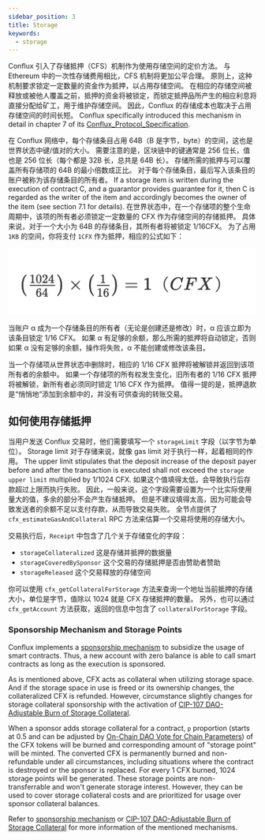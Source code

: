 ```yaml
---
sidebar_position: 3
title: Storage
keywords:
  - storage
---
```


Conflux 引入了存储抵押（CFS）机制作为使用存储空间的定价方法。 与 Ethereum 中的一次性存储费用相比，CFS 机制将更加公平合理。 原则上，这种机制要求锁定一定数量的资金作为抵押，以占用存储空间。 在相应的存储空间被释放或被他人覆盖之前，抵押的资金将被锁定，而锁定抵押品所产生的相应利息将直接分配给矿工，用于维护存储空间。 因此，Conflux 的存储成本也取决于占用存储空间的时间长短。 Conflux specifically introduced this mechanism in detail in chapter 7 of its [Conflux_Protocol_Specification](https://confluxnetwork.org/files/Conflux_Protocol_Specification_20201020.pdf).

在 Conflux 网络中，每个存储条目占用 64B（B 是字节，byte）的空间，这也是世界状态中键/值对的大小。 需要注意的是，区块链中的键通常是 256 位长，值也是 256 位长（每个都是 32B 长，总共是 64B 长）。 存储所需的抵押与可以覆盖所有存储项的 64B 的最小倍数成正比。 对于每个存储条目，最后写入该条目的账户被称为该存储条目的所有者。 If a storage item is written during the execution of contract C, and a guarantor provides guarantee for it, then C is regarded as the writer of the item and accordingly becomes the owner of the item (see section 7.1 for details). 在世界状态中，在一个存储项的整个生命周期中，该项的所有者必须锁定一定数量的 CFX 作为存储空间的存储抵押。 具体来说，对于一个大小为 64B 的存储条目，其所有者将被锁定 1/16CFX。 为了占用 `1KB` 的空间，你将支付 `1CFX` 作为抵押，相应的公式如下：


![Locale Dropdown](./img/storage-formula-635173b54f6e13ba21a689cc691d4ecd.png)


当账户 α 成为一个存储条目的所有者（无论是创建还是修改）时，α 应该立即为该条目锁定 1/16 CFX。 如果 α 有足够的余额，那么所需的抵押将自动锁定，否则如果 α 没有足够的余额，操作将失败，α 不能创建或修改该条目。

当一个存储项从世界状态中删除时，相应的 1/16 CFX 抵押将被解锁并返回到该项所有者的余额中。 如果一个存储项的所有权发生变化，旧所有者的 1/16 CFX 抵押将被解锁，新所有者必须同时锁定 1/16 CFX 作为抵押。 值得一提的是，抵押退款是“悄悄地”添加到余额中的，并没有可供查询的转账交易。

## 如何使用存储抵押

当用户发送 Conflux 交易时，他们需要填写一个 `storageLimit` 字段（以字节为单位）。 Storage limit 对于存储来说，就像 gas limit 对于执行一样，起着相同的作用。 The upper limit stipulates that the deposit increase of the deposit payer before and after the transaction is executed shall not exceed the `storage upper limit` multiplied by 1/1024 CFX. 如果这个值填得太低，会导致执行后存款超过上限而执行失败。 因此，一般来说，这个字段需要设置为一个比实际使用量大的值，多余的部分不会产生存储抵押。 但是不建议填得太高，因为可能会导致发送者的余额不足以支付存款，从而导致交易失败。 全节点提供了 `cfx_estimateGasAndCollateral` RPC 方法来估算一个交易将使用的存储大小。

交易执行后，`Receipt` 中包含了几个关于存储变化的字段：

* `storageCollateralized` 这是存储并抵押的数据量
* `storageCoveredBySponsor` 这个交易的存储抵押是否由赞助者赞助
* `storageReleased` 这个交易释放的存储空间

你可以使用 `cfx_getCollateralForStorage` 方法来查询一个地址当前抵押的存储大小，单位是字节，值除以 1024 就是 CFX 存储抵押的数量。 另外，也可以通过 `cfx_getAccount` 方法获取，返回的信息中包含了 `collateralForStorage` 字段。

### Sponsorship Mechanism and Storage Points

Conflux implements a [sponsorship mechanism](./internal-contracts/sponsor-whitelist-control.md) to subsidize the usage of smart contracts. Thus, a new account with zero balance is able to call smart contracts as long as the execution is sponsored.

As is mentioned above, CFX acts as collateral when utilizing storage space. And if the storage space in use is freed or its ownership changes, the collateralized CFX is refunded. However, circumstance slightly changes for storage collateral sponsorship with the activation of [CIP-107 DAO-Adjustable Burn of Storage Collateral](https://github.com/Conflux-Chain/CIPs/blob/master/CIPs/cip-107.md).

When a sponsor adds storage collateral for a contract, `p` proportion (starts at 0.5 and can be adjusted by [On-Chain DAO Vote for Chain Parameters](./internal-contracts/params-control.md)) of the CFX tokens will be burned and corresponding amount of "storage point" will be minted. The converted CFX is permanently burned and non-refundable under all circumstances, including situations where the contract is destroyed or the sponsor is replaced. For every 1 CFX burned, 1024 storage points will be generated. These storage points are non-transferrable and won't generate storage interest. However, they can be used to cover storage collateral costs and are prioritized for usage over sponsor collateral balances.

Refer to [sponsorship mechanism](./internal-contracts/sponsor-whitelist-control.md) or [CIP-107 DAO-Adjustable Burn of Storage Collateral](https://github.com/Conflux-Chain/CIPs/blob/master/CIPs/cip-107.md) for more information of the mentioned mechanisms.
